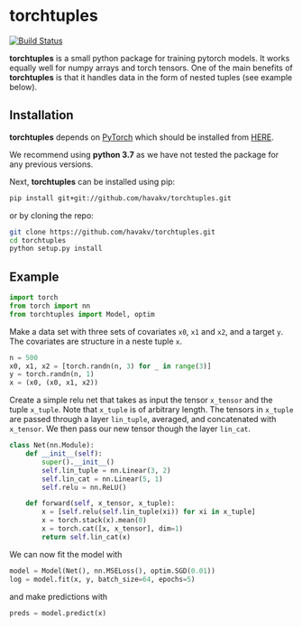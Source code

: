 # torchtuples 
[![Build Status](https://travis-ci.org/havakv/torchtuples.svg?branch=master)](https://travis-ci.org/havakv/torchtuples)

**torchtuples** is a small python package for training pytorch models.
It works equally well for numpy arrays and torch tensors.
One of the main benefits of **torchtuples** is that it handles data in the form of nested tuples (see example below).


## Installation

**torchtuples** depends on [PyTorch](https://pytorch.org/get-started/locally/) which should be installed from [HERE](https://pytorch.org/get-started/locally/).

We recommend using **python 3.7** as we have not tested the package for any previous versions.

Next, **torchtuples** can be installed using pip:
```bash
pip install git+git://github.com/havakv/torchtuples.git
```
or by cloning the repo:
```bash
git clone https://github.com/havakv/torchtuples.git
cd torchtuples
python setup.py install
```

## Example

```python
import torch
from torch import nn
from torchtuples import Model, optim
```
Make a data set with three sets of covariates `x0`, `x1` and `x2`, and a target `y`.
The covariates are structure in a neste tuple `x`.
```python
n = 500
x0, x1, x2 = [torch.randn(n, 3) for _ in range(3)]
y = torch.randn(n, 1)
x = (x0, (x0, x1, x2))
```
Create a simple relu net that takes as input the tensor `x_tensor` and the tuple `x_tuple`. Note that `x_tuple` is of arbitrary length. The tensors in `x_tuple` are passed through a layer `lin_tuple`, averaged, and concatenated with `x_tensor`.
We then pass our new tensor though the layer `lin_cat`.
```python
class Net(nn.Module):
    def __init__(self):
        super().__init__()
        self.lin_tuple = nn.Linear(3, 2)
        self.lin_cat = nn.Linear(5, 1)
        self.relu = nn.ReLU()

    def forward(self, x_tensor, x_tuple):
        x = [self.relu(self.lin_tuple(xi)) for xi in x_tuple]
        x = torch.stack(x).mean(0)
        x = torch.cat([x, x_tensor], dim=1)
        return self.lin_cat(x)
```

We can now fit the model with
```python
model = Model(Net(), nn.MSELoss(), optim.SGD(0.01))
log = model.fit(x, y, batch_size=64, epochs=5)
```
and make predictions with
```python
preds = model.predict(x)
```
